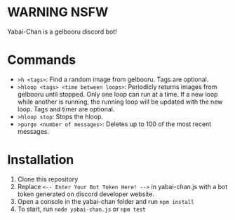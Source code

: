 WARNING NSFW
=====
Yabai-Chan is a gelbooru discord bot!

Commands
=====

* ```>h <tags>```: Find a random image from gelbooru. Tags are optional.<br>
* ```>hloop <tags> <time between loops>```: Periodicly returns images from gelbooru until stopped. Only one loop can run at a time. If a new loop while another is running, the running loop will be updated with the new loop. Tags and timer are optional.<br>
* ```>hloop stop```: Stops the hloop.
* ```>purge <number of messages>```: Deletes up to 100 of the most recent messages.

Installation
=====

1) Clone this repository
2) Replace ```<-- Enter Your Bot Token Here! -->``` in yabai-chan.js with a bot token generated on discord developer website.
3) Open a console in the yabai-chan folder and run ```npm install```
4) To start, run ```node yabai-chan.js``` or ```npm test```
